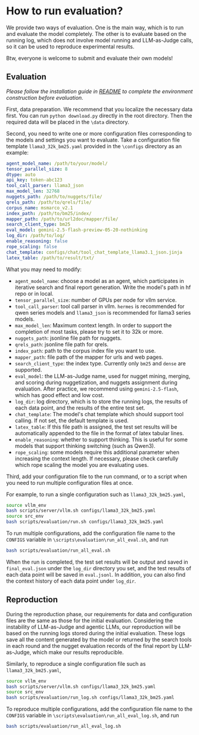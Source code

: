 # How to run evaluation?


We provide two ways of evaluation. One is the main way, which is to run and evaluate the model completely. The other is to evaluate based on the running log, which does not involve model running and LLM-as-Judge calls, so it can be used to reproduce experimental results.

Btw, everyone is welcome to submit and evaluate their own models!

## Evaluation

*Please follow the installation guide in [README](https://github.com/SwordFaith/RAVine?tab=readme-ov-file#how-to-runevaluate) to complete the environment construction before evaluation.*


First, data preparation. We recommend that you localize the necessary data first. You can run `python download.py` directly in the root directory. Then the required data will be placed in the `\data` directory.


Second, you need to write one or more configuration files corresponding to the models and settings you want to evaluate. Take a configuration file template `llama3_32k_bm25.yaml` provided in the `\configs` directory as an example:

```yaml
agent_model_name: /path/to/your/model/
tensor_parallel_size: 8
dtype: auto
api_key: token-abc123
tool_call_parser: llama3_json
max_model_len: 32768
nuggets_path: /path/to/nuggets/file/
qrels_path: /path/to/qrels/file/
corpus_name: msmarco_v2.1
index_path: /path/to/bm25/index/
mapper_path: /path/to/url2doc/mapper/file/
search_client_type: bm25
eval_model: gemini-2.5-flash-preview-05-20-nothinking
log_dir: /path/to/log/
enable_reasoning: false
rope_scaling: false
chat_template: configs/chat/tool_chat_template_llama3.1_json.jinja
latex_table: /path/to/result/txt/
```
What you may need to modify:
- `agent_model_name`: choose a model as an agent, which participates in iterative search and final report generation. Write the model's path in hf repo or in local.
- `tensor_parallel_size`: number of GPUs per node for vllm service.
- `tool_call_parser`: tool call parser in vllm. `hermes` is recommended for qwen series models and `llama3_json` is recommended for llama3 series models.
- `max_model_len`: Maximum context length. In order to support the completion of most tasks, please try to set it to 32k or more.
- `nuggets_path`: jsonline file path for nuggets.
- `qrels_path`: jsonline file path for qrels.
- `index_path`: path to the corpus index file you want to use.
- `mapper_path`: file path of the mapper for urls and web pages.
- `search_client_type`: the index type. Currently only `bm25` and `dense` are supported.
- `eval_model`: the LLM-as-Judge name, used for nugget mining, merging, and scoring during nuggetization, and nuggets assignment during evaluation. After practice, we recommend using `gemini-2.5-flash`, which has good effect and low cost.
- `log_dir`: log directory, which is to store the running logs, the results of each data point, and the results of the entire test set.
- `chat_template`: The model's chat template which should support tool calling. If not set, the default template is used.
- `latex_table`: If this file path is assigned, the test set results will be automatically appended to the file in the format of latex tabular lines.
- `enable_reasoning`: whether to support thinking. This is useful for some models that support thinking switching (such as Qwen3).
- `rope_scaling`: some models require this additional parameter when increasing the context length. If necessary, please check carefully which rope scaling the model you are evaluating uses.


Third, add your configuration file to the run command, or to a script when you need to run multiple configuration files at once.

For example, to run a single configuration such as `llama3_32k_bm25.yaml`,
```bash
source vllm_env
bash scripts/server/vllm.sh configs/llama3_32k_bm25.yaml
source src_env
bash scripts/evaluation/run.sh configs/llama3_32k_bm25.yaml
```
To run multiple configurations, add the configuration file name to the `CONFIGS` variable in `\scripts\evaluation\run_all_eval.sh`, and run
```bash
bash scripts/evaluation/run_all_eval.sh
```

When the run is completed, the test set results will be output and saved in `final_eval.json` under the `log_dir` directory you set, and the test results of each data point will be saved in `eval.jsonl`. In addition, you can also find the context history of each data point under `log_dir`.


## Reproduction

During the reproduction phase, our requirements for data and configuration files are the same as those for the initial evaluation. Considering the instability of LLM-as-Judge and agentic LLMs, our reproduction will be based on the running logs stored during the initial evaluation. These logs save all the content generated by the model or returned by the search tools in each round and the nugget evaluation records of the final report by LLM-as-Judge, which make our results reproducible.


Similarly, to reproduce a single configuration file such as `llama3_32k_bm25.yaml`,
```bash
source vllm_env
bash scripts/server/vllm.sh configs/llama3_32k_bm25.yaml
source src_env
bash scripts/evaluation/run_log.sh configs/llama3_32k_bm25.yaml
```
To reproduce multiple configurations, add the configuration file name to the `CONFIGS` variable in `\scripts\evaluation\run_all_eval_log.sh`, and run
```bash
bash scripts/evaluation/run_all_eval_log.sh
```

